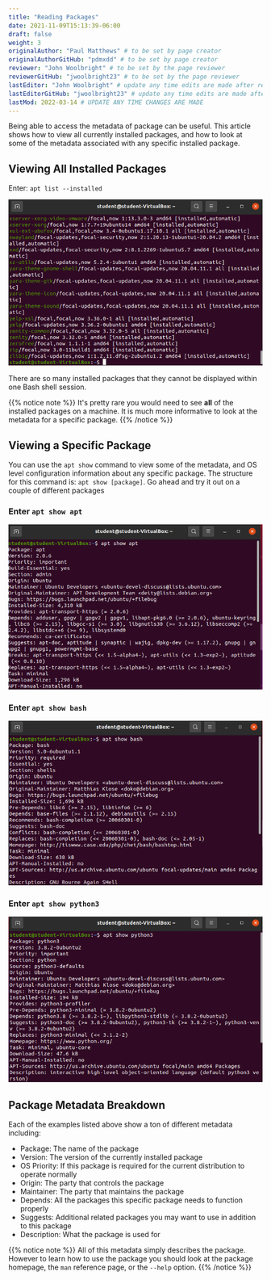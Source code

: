 ```yaml
---
title: "Reading Packages"
date: 2021-11-09T15:13:39-06:00
draft: false
weight: 3
originalAuthor: "Paul Matthews" # to be set by page creator
originalAuthorGitHub: "pdmxdd" # to be set by page creator
reviewer: "John Woolbright" # to be set by the page reviewer
reviewerGitHub: "jwoolbright23" # to be set by the page reviewer
lastEditor: "John Woolbright" # update any time edits are made after review
lastEditorGitHub: "jwoolbright23" # update any time edits are made after review
lastMod: 2022-03-14 # UPDATE ANY TIME CHANGES ARE MADE
---
```


Being able to access the metadata of package can be useful. This article shows how to view all currently installed packages, and how to look at some of the metadata associated with any specific installed package.

## Viewing All Installed Packages

Enter: `apt list --installed`

![apt list --installed](pictures/apt-list-installed.png)

There are so many installed packages that they cannot be displayed within one Bash shell session.

{{% notice note %}}
It's pretty rare you would need to see **all** of the installed packages on a machine. It is much more informative to look at the metadata for a specific package.
{{% /notice %}}

## Viewing a Specific Package

You can use the `apt show` command to view some of the metadata, and OS level configuration information about any specific package. The structure for this command is: `apt show [package]`. Go ahead and try it out on a couple of different packages

### Enter `apt show apt`

![apt show apt](pictures/apt-show-apt.png)

### Enter `apt show bash`

![apt show bash](pictures/apt-show-bash.png)

### Enter `apt show python3`

![apt show python3](pictures/apt-show-python3.png)

## Package Metadata Breakdown

Each of the examples listed above show a ton of different metadata including:

- Package: The name of the package
- Version: The version of the currently installed package
- OS Priority: If this package is required for the current distribution to operate normally
- Origin: The party that controls the package
- Maintainer: The party that maintains the package
- Depends: All the packages this specific package needs to function properly
- Suggests: Additional related packages you may want to use in addition to this package
- Description: What the package is used for

{{% notice note %}}
All of this metadata simply describes the package. However to learn how to use the package you should look at the package homepage, the `man` reference page, or the ``--help`` option.
{{% /notice %}}